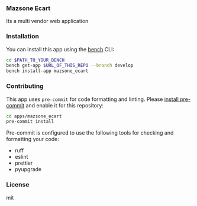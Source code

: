 ### Mazsone Ecart

Its a multi vendor web application 

### Installation

You can install this app using the [bench](https://github.com/frappe/bench) CLI:

```bash
cd $PATH_TO_YOUR_BENCH
bench get-app $URL_OF_THIS_REPO --branch develop
bench install-app mazsone_ecart
```

### Contributing

This app uses `pre-commit` for code formatting and linting. Please [install pre-commit](https://pre-commit.com/#installation) and enable it for this repository:

```bash
cd apps/mazsone_ecart
pre-commit install
```

Pre-commit is configured to use the following tools for checking and formatting your code:

- ruff
- eslint
- prettier
- pyupgrade

### License

mit

